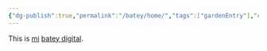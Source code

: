 ```yaml
---
{"dg-publish":true,"permalink":"/batey/home/","tags":["gardenEntry"],"created":"2024-10-27T15:29:32.000-04:00","updated":"2024-11-16T05:26:22.522-05:00"}
---
```


This is [mi](https://twop0intfive.xyz) [batey digital](https://elbatey.twop0intfive.xyz/en/topics/batey/what-is-this/).